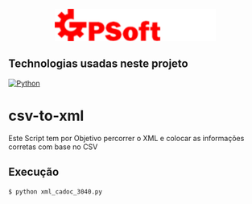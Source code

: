 <p align="center">
  <img src="./img/gpsoft-logo.png" width="320" alt="Logo GPSOFT" /></a>
</p>

## Technologias usadas neste projeto

<a href="https://www.python.org/downloads/" target="_blank"><img src="https://img.shields.io/badge/Python-2C8EBB?style=for-the-badge&logo=python&logoColor=white" alt="Python" /></a>

# csv-to-xml
Este Script tem por Objetivo percorrer o XML e colocar as informações corretas com base no CSV

## Execução
```bash
$ python xml_cadoc_3040.py
```
